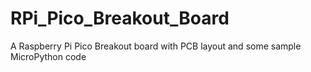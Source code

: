# RPi_Pico_Breakout_Board
A Raspberry Pi Pico Breakout board with PCB layout and some sample MicroPython code
